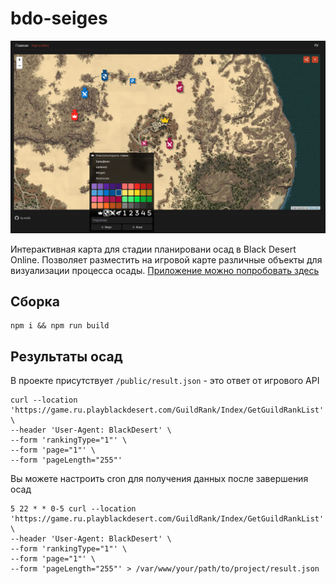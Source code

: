 # bdo-seiges

<div align="center" width="100%">
  <img src="./docs/previe.png" alt="" />
</div>

Интерактивная карта для стадии планировани осад в Black Desert Online. Позволяет разместить на игровой карте различные объекты для визуализации процесса осады. [Приложение можно попробовать здесь](https://sandbox.exi.moe/bdo-sieges/)

## Сборка

```
npm i && npm run build
```

## Результаты осад

В проекте присутствует `/public/result.json` - это ответ от игрового API

```shell
curl --location 'https://game.ru.playblackdesert.com/GuildRank/Index/GetGuildRankList' \
--header 'User-Agent: BlackDesert' \
--form 'rankingType="1"' \
--form 'page="1"' \
--form 'pageLength="255"'
```

Вы можете настроить cron для получения данных после завершения осад

```shell
5 22 * * 0-5 curl --location 'https://game.ru.playblackdesert.com/GuildRank/Index/GetGuildRankList' \
--header 'User-Agent: BlackDesert' \
--form 'rankingType="1"' \
--form 'page="1"' \
--form 'pageLength="255"' > /var/www/your/path/to/project/result.json
```

